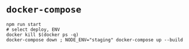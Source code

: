 # `docker-compose`

```
npm run start
# select deploy, ENV
docker kill $(docker ps -q)
docker-compose down ; NODE_ENV="staging" docker-compose up --build
```
